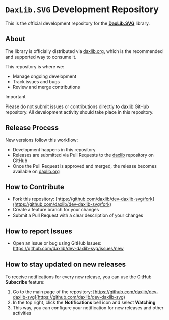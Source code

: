 # `DaxLib.SVG` Development Repository

This is the official development repository for the [**DaxLib.SVG**](https://daxlib.org/package/DaxLib.SVG/) library.

## About

The library is officially distributed via [daxlib.org](https://daxlib.org/package/DaxLib.SVG/), which is the recommended and supported way to consume it.

This repository is where we:

- Manage ongoing development
- Track issues and bugs
- Review and merge contributions

> [!IMPORTANT] 
> Please do not submit issues or contributions directly to [daxlib](https://github.com/daxlib/daxlib) GitHub repository. All development activity should take place in this repository.

## Release Process

New versions follow this workflow:

- Development happens in this repository
- Releases are submitted via Pull Requests to the [daxlib](https://github.com/daxlib/daxlib) repository on GitHub
- Once the Pull Request is approved and merged, the release becomes available on [daxlib.org](https://daxlib.org/)

## How to Contribute

- Fork this repository: [https://github.com/daxlib/dev-daxlib-svg/fork](https://github.com/daxlib/dev-daxlib-svg/fork)
- Create a feature branch for your changes
- Submit a Pull Request with a clear description of your changes

## How to report Issues

- Open an issue or bug using GitHub Issues: https://github.com/daxlib/dev-daxlib-svg/issues/new

## How to stay updated on new releases

To receive notifications for every new release, you can use the GitHub **Subscribe** feature:

1. Go to the main page of the repository: [https://github.com/daxlib/dev-daxlib-svg](https://github.com/daxlib/dev-daxlib-svg)
2. In the top right, click the **Notifications** bell icon and select **Watching**
3. This way, you can configure your notification for new releases and other activities
